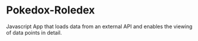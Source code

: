 # Pokedox-Roledex
Javascript App that loads data from an external API and enables the viewing of data points in detail.
